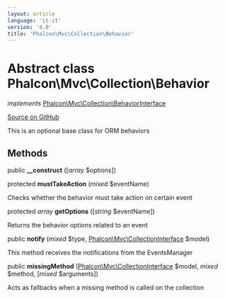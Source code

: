 ```yaml
---
layout: article
language: 'it-it'
version: '4.0'
title: 'Phalcon\Mvc\Collection\Behavior'
---
```


# Abstract class **Phalcon\Mvc\Collection\Behavior**

*implements* [Phalcon\Mvc\Collection\BehaviorInterface](api/Phalcon_Mvc_Collection_BehaviorInterface)

<a href="https://github.com/phalcon/cphalcon/tree/v4.0.0/phalcon/mvc/collection/behavior.zep" class="btn btn-default btn-sm">Source on GitHub</a>

This is an optional base class for ORM behaviors

## Methods

public **__construct** ([*array* $options])

protected **mustTakeAction** (*mixed* $eventName)

Checks whether the behavior must take action on certain event

protected *array* **getOptions** ([*string* $eventName])

Returns the behavior options related to an event

public **notify** (*mixed* $type, [Phalcon\Mvc\CollectionInterface](api/Phalcon_Mvc_CollectionInterface) $model)

This method receives the notifications from the EventsManager

public **missingMethod** ([Phalcon\Mvc\CollectionInterface](api/Phalcon_Mvc_CollectionInterface) $model, *mixed* $method, [*mixed* $arguments])

Acts as fallbacks when a missing method is called on the collection